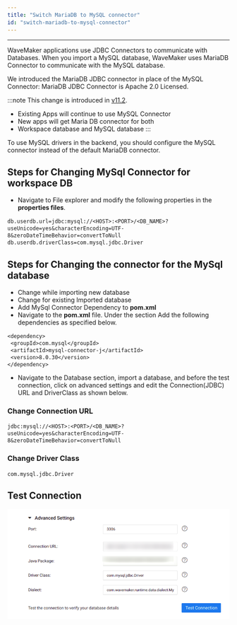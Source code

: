 ```yaml
---
title: "Switch MariaDB to MySQL connector"
id: "switch-mariadb-to-mysql-connector"
---
```

---

WaveMaker applications use JDBC Connectors to communicate with Databases. When you import a MySQL database, WaveMaker uses MariaDB Connector to communicate with the MySQL database. 

We introduced the MariaDB JDBC connector in place of the MySQL Connector: MariaDB JDBC Connector is Apache 2.0 Licensed. 

:::note
This change is introduced in [v11.2](/learn/wavemaker-release-notes/v11-2-0).

- Existing Apps will continue to use MySQL Connector
- New apps will get Maria DB connector for both
- Workspace database and MySQL database
:::

To use MySQL drivers in the backend, you should configure the MySQL connector instead of the default MariaDB connector.

## Steps for Changing MySql Connector for workspace DB

- Navigate to File explorer and modify the following properties in the **properties files**.

```
db.userdb.url=jdbc:mysql://<HOST>:<PORT>/<DB_NAME>?useUnicode=yes&characterEncoding=UTF-8&zeroDateTimeBehavior=convertToNull
db.userdb.driverClass=com.mysql.jdbc.Driver
```

## Steps for Changing the connector for the MySql database

- Change while importing new database
- Change for existing Imported database
- Add  MySql Connector Dependency to **pom.xml**
- Navigate to the **pom.xml** file. Under the **<dependencies>** section Add the following dependencies as specified below.

```
<dependency>
 <groupId>com.mysql</groupId>
 <artifactId>mysql-connector-j</artifactId>
 <version>8.0.30</version>
</dependency>
```

- Navigate to the Database section, import a database, and before the test connection, click on advanced settings and edit the Connection(JDBC) URL and DriverClass as shown below.

### Change Connection URL 
 
```
jdbc:mysql://<HOST>:<PORT>/<DB_NAME>?useUnicode=yes&characterEncoding=UTF-8&zeroDateTimeBehavior=convertToNull
```

### Change Driver Class

```
com.mysql.jdbc.Driver
```

## Test Connection 

[![](/learn/assets/advanced-settings.png)](/learn/assets/advanced-settings.png)